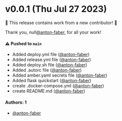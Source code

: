 # v0.0.1 (Thu Jul 27 2023)

:tada: This release contains work from a new contributor! :tada:

Thank you, null[@anton-faber](https://github.com/anton-faber), for all your work!

#### ⚠️ Pushed to `main`

- Added deploy.yml file ([@anton-faber](https://github.com/anton-faber))
- Added release.yml file ([@anton-faber](https://github.com/anton-faber))
- Added deploy.sh file ([@anton-faber](https://github.com/anton-faber))
- Added .autorc file ([@anton-faber](https://github.com/anton-faber))
- Added amber.yaml secrets file ([@anton-faber](https://github.com/anton-faber))
- Added flask quickstart ([@anton-faber](https://github.com/anton-faber))
- create .docker-compose.yml ([@anton-faber](https://github.com/anton-faber))
- create README.md ([@anton-faber](https://github.com/anton-faber))

#### Authors: 1

- [@anton-faber](https://github.com/anton-faber)

